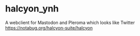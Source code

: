 # halcyon_ynh
A webclient for Mastodon and Pleroma which looks like Twitter https://notabug.org/halcyon-suite/halcyon
